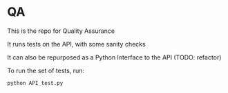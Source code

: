 # QA

This is the repo for Quality Assurance

It runs tests on the API, with some sanity checks

It can also be repurposed as a Python Interface to the API (TODO: refactor)

To run the set of tests, run:

`python API_test.py`
